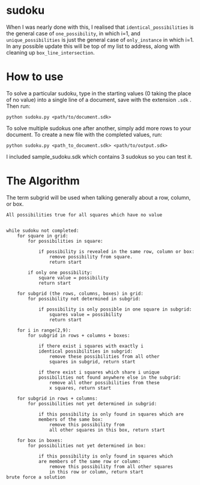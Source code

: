 # sudoku

When I was nearly done with this, I realised that `identical_possibilities` is the general case of `one_possibility`, in which i=1, and `unique_possibilities` is just the general case of `only_instance` in which i=1. In any possible update this will be top of my list to address, along with cleaning up `box_line_intersection`.

# How to use

To solve a particular sudoku, type in the starting values (0 taking the place of no value) into a single line of a document, save with the extension `.sdk` . Then run:

    python sudoku.py <path/to/document.sdk> 

To solve multiple sudokus one after another, simply add more rows to your document. To create a new file with the completed values, run:

    python sudoku.py <path_to_document.sdk> <path/to/output.sdk>
    
    
I included sample_sudoku.sdk which contains 3 sudokus so you can test it.

# The Algorithm

The term subgrid will be used when talking generally about a row, column, or box.

	All possibilities true for all squares which have no value


	while sudoku not completed:
		for square in grid:
			for possibilities in square:
			
				if possibility is revealed in the same row, column or box:
					remove possibility from square.
					return start
					
			if only one possibility:			
				square value = possibility
				return start
				
		for subgrid (the rows, columns, boxes) in grid:
			for possibility not determined in subgrid:
			
				if possibility is only possible in one square in subgrid:
					squares value = possibility
					return start
					
		for i in range(2,9):
			for subgrid in rows + columns + boxes:
			
				if there exist i squares with exactly i 
				identical possibilities in subgrid:
					remove these possibilities from all other
					squares in subgrid, return start
					
				if there exist i squares which share i unique
				possibilities not found anywhere else in the subgrid:
					remove all other possibilities from these
					x squares, return start
					
		for subgrid in rows + columns:
			for possibilities not yet determined in subgrid:
			
				if this possibility is only found in squares which are
				members of the same box:
					remove this possibility from
					all other squares in this box, return start
					
		for box in boxes:
			for possibilities not yet determined in box:
			
				if this possibility is only found in squares which
				are members of the same row or column:
					remove this possibility from all other squares 
					in this row or column, return start
	brute force a solution
		
